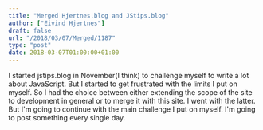```yaml
---
title: "Merged Hjertnes.blog and JStips.blog"
author: ["Eivind Hjertnes"]
draft: false
url: "/2018/03/07/Merged/1187"
type: "post"
date: 2018-03-07T01:00:00+01:00
---
```


I started jstips.blog in November(I think) to challenge myself to write
a lot about JavaScript. But I started to get frustrated with the limits
I put on myself. So I had the choice between either extending the scope
of the site to development in general or to merge it with this site. I
went with the latter. But I'm going to continue with the main challenge
I put on myself. I'm going to post something every single day.
